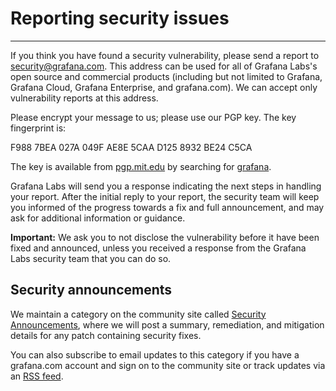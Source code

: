 # Reporting security issues
------------------

If you think you have found a security vulnerability, please send a report to [security@grafana.com](mailto:security@grafana.com). This address can be used for all of Grafana Labs's open source and commercial products (including but not limited to Grafana, Grafana Cloud, Grafana Enterprise, and grafana.com). We can accept only vulnerability reports at this address. 

Please encrypt your message to us; please use our PGP key. The key fingerprint is:

F988 7BEA 027A 049F AE8E  5CAA D125 8932 BE24 C5CA

The key is available from [pgp.mit.edu](https://pgp.mit.edu/pks/lookup?op=get&search=0xF9887BEA027A049FAE8E5CAAD1258932BE24C5CA) by searching for [grafana](https://pgp.mit.edu/pks/lookup?search=grafana&op=index).

Grafana Labs will send you a response indicating the next steps in handling your report. After the initial reply to your report, the security team will keep you informed of the progress towards a fix and full announcement, and may ask for additional information or guidance.

**Important:** We ask you to not disclose the vulnerability before it have been fixed and announced, unless you received a response from the Grafana Labs security team that you can do so.

## Security announcements

We maintain a category on the community site called [Security Announcements](https://community.grafana.com/c/security-announcements),
where we will post a summary, remediation, and mitigation details for any patch containing security fixes. 

You can also subscribe to email updates to this category if you have a grafana.com account and sign on to the community site or track updates via an [RSS feed](https://community.grafana.com/c/security-announcements.rss).
